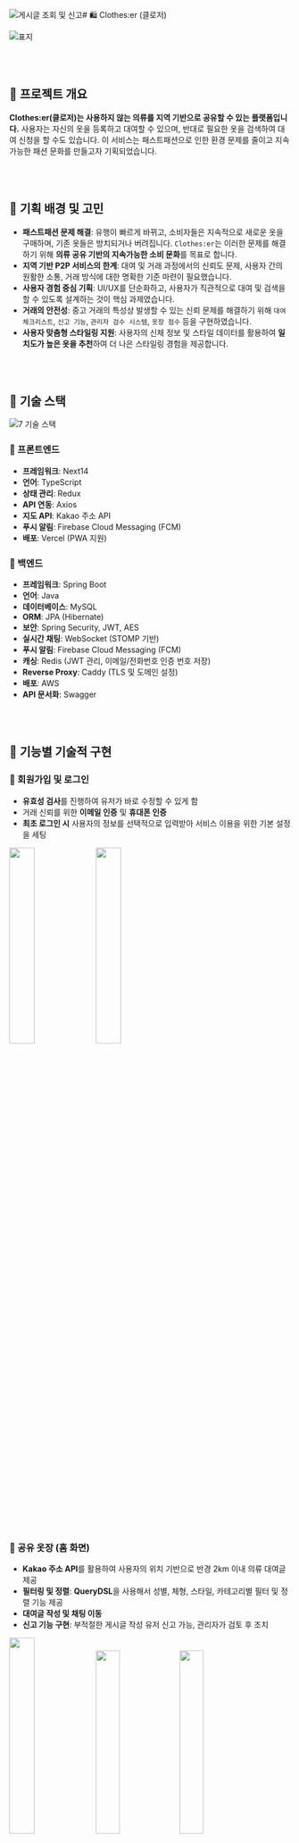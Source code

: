 ![게시글 조회 및 신고](https://github.com/user-attachments/assets/e7abe1f5-a2d0-4ceb-8b6e-337d8d5733d4)# 🛍 Clothes:er (클로저)

![표지](https://github.com/user-attachments/assets/e8b8fe1d-f4e5-4a10-84a0-cbeb611bf18f)

<br/><br/>

## 💜 프로젝트 개요

 **Clothes:er(클로저)는 사용하지 않는 의류를 지역 기반으로 공유할 수 있는 플랫폼입니다.**
사용자는 자신의 옷을 등록하고 대여할 수 있으며, 반대로 필요한 옷을 검색하여 대여 신청을 할 수도 있습니다.
 이 서비스는 패스트패션으로 인한 환경 문제를 줄이고 지속가능한 패션 문화를 만들고자 기획되었습니다.

<br/><br/>

## 💜 기획 배경 및 고민

- **패스트패션 문제 해결**: 유행이 빠르게 바뀌고, 소비자들은 지속적으로 새로운 옷을 구매하며, 기존 옷들은 방치되거나 버려집니다. `Clothes:er`는 이러한 문제를 해결하기 위해 **의류 공유 기반의 지속가능한 소비 문화**를 목표로 합니다.
- **지역 기반 P2P 서비스의 한계**: 대여 및 거래 과정에서의 신뢰도 문제, 사용자 간의 원활한 소통, 거래 방식에 대한 명확한 기준 마련이 필요했습니다.
- **사용자 경험 중심 기획**: UI/UX를 단순화하고, 사용자가 직관적으로 대여 및 검색을 할 수 있도록 설계하는 것이 핵심 과제였습니다.
- **거래의 안전성**: 중고 거래의 특성상 발생할 수 있는 신뢰 문제를 해결하기 위해 `대여 체크리스트`, `신고 기능`, `관리자 검수 시스템`, `옷장 점수` 등을 구현하였습니다.
- **사용자 맞춤형 스타일링 지원**: 사용자의 신체 정보 및 스타일 데이터를 활용하여 **일치도가 높은 옷을 추천**하여 더 나은 스타일링 경험을 제공합니다.

<br/><br/>

## 💜 기술 스택
![7  기술 스택](https://github.com/user-attachments/assets/e7a6f814-72f5-464d-9095-69ef160860c5)


### 📍 프론트엔드

- **프레임워크**: Next14
- **언어**: TypeScript
- **상태 관리**: Redux
- **API 연동**: Axios
- **지도 API**: Kakao 주소 API
- **푸시 알림**: Firebase Cloud Messaging (FCM)
- **배포**: Vercel (PWA 지원)

### 📍 백엔드

- **프레임워크**: Spring Boot
- **언어**: Java
- **데이터베이스**: MySQL
- **ORM**: JPA (Hibernate)
- **보안**: Spring Security, JWT, AES
- **실시간 채팅**: WebSocket (STOMP 기반)
- **푸시 알림**: Firebase Cloud Messaging (FCM)
- **캐싱**: Redis (JWT 관리, 이메일/전화번호 인증 번호 저장)
- **Reverse Proxy**: Caddy (TLS 및 도메인 설정)
- **배포**: AWS
- **API 문서화**: Swagger

<br/><br/>

## 💜 기능별 기술적 구현

### 📍 회원가입 및 로그인
- **유효성 검사**를 진행하여 유저가 바로 수정할 수 있게 함
- 거래 신뢰를 위한 **이메일 인증** 및 **휴대폰 인증**
- **최초 로그인 시** 사용자의 정보를 선택적으로 입력받아 서비스 이용을 위한 기본 설정을 세팅

<img src="https://github.com/user-attachments/assets/72ddbda6-da3b-4212-9826-2da5ed863b72" width="30%" />
<img src="https://github.com/user-attachments/assets/653616c1-9f2e-40dc-933c-2118419aaf8a" width="30%" />

<br/><br/>

### 📍 공유 옷장 (홈 화면)

- **Kakao 주소 API**를 활용하여 사용자의 위치 기반으로 반경 2km 이내 의류 대여글 제공
- **필터링 및 정렬**: **QueryDSL**을 사용해서 성별, 체형, 스타일, 카테고리별 필터 및 정렬 기능 제공
- **대여글 작성 및 채팅 이동**
- **신고 기능 구현**: 부적절한 게시글 작성 유저 신고 가능, 관리자가 검토 후 조치

<img src="https://github.com/user-attachments/assets/b9ce9665-acc8-4a3d-b132-24bb850f2092" width="30%" />
<img src="https://github.com/user-attachments/assets/0331b4d8-4384-488b-9007-da2b9e8352f1" width="29%" />
<img src="https://github.com/user-attachments/assets/8aa25a67-47b6-42f3-9014-d07678af7c44" width="29%" />

<br/><br/>

### 📍 채팅 기능

- **대여글 채팅**: 대여글과 연결된 대여 거래 전용 채팅
- **유저 채팅**: 보유 옷과 관련한 정보 문의를 위한 1:1 채팅
- **STOMP 기반 WebSocket 서버 구현**
- **대여 체크리스트 기능 추가 (대여 전 상태 확인 및 증빙 가능)**
- **거래 상태 변경 가능**: 대여자가 체크리스트를 작성하면 판매자가 거래 상태 변경 가능 (대여중 또는 대여 완료)
- **거래 후기 작성 기능**: 신뢰도 확보를 위한 거래 평가 시스템 구축

<img src="https://github.com/user-attachments/assets/bed58db0-fabb-4baa-941c-f4003bdb1aac" width="60%" />
<img src="https://github.com/user-attachments/assets/a51c42f7-6a0b-4877-9246-679046213595" width="29%" />
<br/><br/>

### 📍 옷장 구경

- **사용자가 입력한 신체, 취향 정보를 기반으로 유사도를 매겨 다른 사람의 보유 옷 노출**
- **팔로우 기능 및 팔로잉하는 유저의 게시글 모아보기 기능 구현**

<img src="https://github.com/user-attachments/assets/44fcd3a7-dbd5-48d3-a5a9-aab943487406" width="30%" />

<br/><br/>

### 📍 나의 옷장

- **사용자 프로필 관리 및 대여 내역 조회 가능**
- **AWS S3를 활용한 이미지 업로드** (옷장 등록 기능 포함)
- **거래 후 받은 후기 확인 가능 (신뢰도 시스템 연계)**
: 신뢰도를 확보하기 위한 리뷰 시스템 연계 및 `옷장 점수` 반영
- **대여글 및 보유 옷 찜 조회**
- 의류 대여 횟수에 따른 서비스 레벨 제공

<img src="https://github.com/user-attachments/assets/30b536e8-dbbd-4ffe-a271-91e77ef306eb" width="30%" />
<img src="https://github.com/user-attachments/assets/73a9a1ff-6bb1-45c0-8c8b-3cddf7461bae" width="30%" />
<img src="https://github.com/user-attachments/assets/f7981f41-2f75-469f-8782-9a94cab492a6" width="30%" />

<br/><br/>

### 📍 푸시 알림

- **FCM 연동**하여 **채팅, 팔로우, 신고 등** 관련 알림 시스템 구축

<img src="https://github.com/user-attachments/assets/310480a3-6700-4817-be8a-25d244923dae" width="30%" />

<br/><br/>

### 📍 관리자 페이지

- **대여글, 보유 옷, 채팅에서 들어온 신고 내역 처리** (유예, 이용 제한, 점수 삭감, 무시)
- **전체 회원의 정보를 열람하고, 사용자 검토 후 조치 가능**
- 사용자 거래 내역 및 채팅 확인 가능

<img src="https://github.com/user-attachments/assets/3eeeebe4-fb04-4edc-858e-e582d9b4acc4" width="90%" /><br/>
<img src="https://github.com/user-attachments/assets/e7545cfe-a249-48e6-94ea-ec5e4075a168" width="90%" />

<br/><br/>

## 💜 CI/CD 및 배포

- **GitHub Actions를 이용하여 프론트엔드 자동화 배포**
- **AWS EC2 + RDS + S3를 활용한 클라우드 배포 환경 구축**
- **Caddy를 사용해서 TLS(ex. HTTPS, WSS) 설정**

<br/>

## 💜 팀원 정보

👩‍🎨 **디자인 (Figma 🎨) : 유진주**

👩‍💻 **프론트엔드 (Next.js 🌐) : 유진주**

👨‍💻 **백엔드 (Spring Boot 🌱) : 조세영**

| <img src="https://github.com//yyypearl.png" width=200px alt="유진주"/> | <img src="https://github.com//ilu25.png" width=200px alt="조세영"/> |
|:---:|:---:|
| 유진주(FE) | 조세영(BE) |

